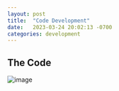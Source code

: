```yaml
---
layout: post
title:  "Code Development"
date:   2023-03-24 20:02:13 -0700
categories: development
---
```


## The Code

![image]()